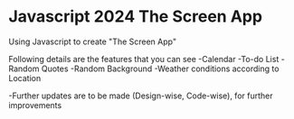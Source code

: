 # Javascript 2024 The Screen App

Using Javascript to create "The Screen App"

Following details are the features that you can see
-Calendar
-To-do List
-Random Quotes
-Random Background
-Weather conditions according to Location

-Further updates are to be made (Design-wise, Code-wise), for further improvements
